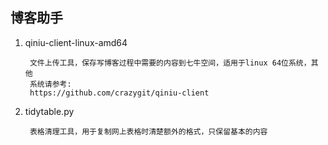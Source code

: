## 博客助手

1. qiniu-client-linux-amd64

        文件上传工具，保存写博客过程中需要的内容到七牛空间，适用于linux 64位系统，其他
        系统请参考:
        https://github.com/crazygit/qiniu-client


2. tidytable.py

        表格清理工具，用于复制网上表格时清楚额外的格式，只保留基本的内容

